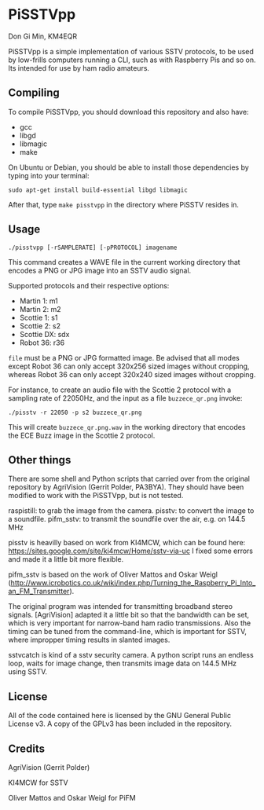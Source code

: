 # PiSSTVpp

Don Gi Min, KM4EQR

PiSSTVpp is a simple implementation of various SSTV protocols, to be used by low-frills computers running a CLI, such as with Raspberry Pis and so on.
Its intended for use by ham radio amateurs.

## Compiling

To compile PiSSTVpp, you should download this repository and also have:

* gcc
* libgd
* libmagic
* make

On Ubuntu or Debian, you should be able to install those dependencies by typing into your terminal:

`sudo apt-get install build-essential libgd libmagic`

After that, type `make pisstvpp` in the directory where PiSSTV resides in.

## Usage

`./pisstvpp [-rSAMPLERATE] [-pPROTOCOL] imagename`

This command creates a WAVE file in the current working directory that encodes a PNG or JPG image into an SSTV audio signal. 

Supported protocols and their respective options:

* Martin 1: m1
* Martin 2: m2
* Scottie 1: s1
* Scottie 2: s2
* Scottie DX: sdx
* Robot 36: r36

`file` must be a PNG or JPG formatted image. Be advised that all modes except Robot 36 can only accept 320x256 sized images without cropping, whereas Robot 36 can only accept 320x240 sized images without cropping.

For instance, to create an audio file with the Scottie 2 protocol with a sampling rate of 22050Hz, and the input as a file `buzzece_qr.png` invoke:

`./pisstv -r 22050 -p s2 buzzece_qr.png`

This will create `buzzece_qr.png.wav` in the working directory that encodes the ECE Buzz image in the Scottie 2 protocol.

## Other things

There are some shell and Python scripts that carried over from the original repository by AgriVision (Gerrit Polder, PA3BYA). They should have been modified to work with the PiSSTVpp, but is not tested.

raspistill: to grab the image from the camera.
pisstv: to convert the image to a soundfile.
pifm_sstv: to transmit the soundfile over the air, e.g. on 144.5 MHz

pisstv is heavilly based on work from KI4MCW, which can be found here: https://sites.google.com/site/ki4mcw/Home/sstv-via-uc
I fixed some errors and made it a little bit more flexible.

pifm_sstv is based on the work of Oliver Mattos and Oskar Weigl  (http://www.icrobotics.co.uk/wiki/index.php/Turning_the_Raspberry_Pi_Into_an_FM_Transmitter).

The original program was intended for transmitting broadband stereo signals.
[AgriVision] adapted it a little bit so that the bandwidth can be set, which is very important for narrow-band ham radio transmissions. Also the timing can be tuned from the command-line, which is important for SSTV, where impropper timing results in slanted images.

sstvcatch is kind of a sstv security camera. A python script runs an endless loop, waits for image change, then transmits image data on 144.5 MHz using SSTV.

## License
All of the code contained here is licensed by the GNU General Public License v3.
A copy of the GPLv3 has been included in the repository.

## Credits

AgriVision (Gerrit Polder)

KI4MCW for SSTV

Oliver Mattos and Oskar Weigl for PiFM

